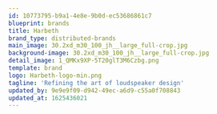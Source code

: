 ```yaml
---
id: 10773795-b9a1-4e8e-9b0d-ec53686861c7
blueprint: brands
title: Harbeth
brand_type: distributed-brands
main_image: 30.2xd_m30_100_jh__large_full-crop.jpg
background-image: 30.2xd_m30_100_jh__large_full-crop.jpg
detail_image: 1_QMKx9XP-5T20glT3M6Czbg.png
template: brand
logo: Harbeth-logo-min.png
tagline: 'Refining the art of loudspeaker design'
updated_by: 9e9e9f09-d942-49ec-a6d9-c55a0f708843
updated_at: 1625436021
---
```

